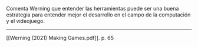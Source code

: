 Comenta Werning que entender las herramientas puede ser una buena estrategia para entender mejor el desarrollo en el campo de la computación y el videojuego.

---
[[Werning (2021) Making Games.pdf]]. p. 65
